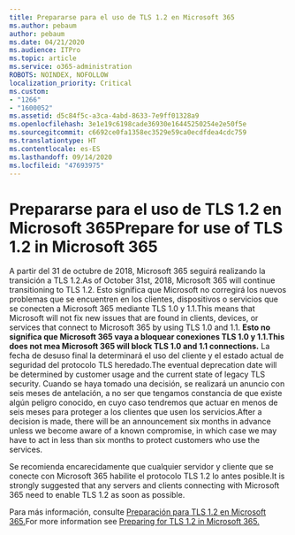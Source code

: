 ```yaml
---
title: Prepararse para el uso de TLS 1.2 en Microsoft 365
ms.author: pebaum
author: pebaum
ms.date: 04/21/2020
ms.audience: ITPro
ms.topic: article
ms.service: o365-administration
ROBOTS: NOINDEX, NOFOLLOW
localization_priority: Critical
ms.custom:
- "1266"
- "1600052"
ms.assetid: d5c84f5c-a3ca-4abd-8633-7e9ff01328a9
ms.openlocfilehash: 3e1e19c6198cade36930e16445250254e2e50f5e
ms.sourcegitcommit: c6692ce0fa1358ec3529e59ca0ecdfdea4cdc759
ms.translationtype: HT
ms.contentlocale: es-ES
ms.lasthandoff: 09/14/2020
ms.locfileid: "47693975"
---
```

# <a name="prepare-for-use-of-tls-12-in-microsoft-365"></a><span data-ttu-id="55205-102">Prepararse para el uso de TLS 1.2 en Microsoft 365</span><span class="sxs-lookup"><span data-stu-id="55205-102">Prepare for use of TLS 1.2 in Microsoft 365</span></span>

<span data-ttu-id="55205-103">A partir del 31 de octubre de 2018, Microsoft 365 seguirá realizando la transición a TLS 1.2.</span><span class="sxs-lookup"><span data-stu-id="55205-103">As of October 31st, 2018, Microsoft 365 will continue transitioning to TLS 1.2.</span></span> <span data-ttu-id="55205-104">Esto significa que Microsoft no corregirá los nuevos problemas que se encuentren en los clientes, dispositivos o servicios que se conecten a Microsoft 365 mediante TLS 1.0 y 1.1.</span><span class="sxs-lookup"><span data-stu-id="55205-104">This means that Microsoft will not fix new issues that are found in clients, devices, or services that connect to Microsoft 365 by using TLS 1.0 and 1.1.</span></span> <span data-ttu-id="55205-105">**Esto no significa que Microsoft 365 vaya a bloquear conexiones TLS 1.0 y 1.1.**</span><span class="sxs-lookup"><span data-stu-id="55205-105">**This does not mea Microsoft 365 will block TLS 1.0 and 1.1 connections.**</span></span> <span data-ttu-id="55205-106">La fecha de desuso final la determinará el uso del cliente y el estado actual de seguridad del protocolo TLS heredado.</span><span class="sxs-lookup"><span data-stu-id="55205-106">The eventual deprecation date will be determined by customer usage and the current state of legacy TLS security.</span></span> <span data-ttu-id="55205-107">Cuando se haya tomado una decisión, se realizará un anuncio con seis meses de antelación, a no ser que tengamos constancia de que existe algún peligro conocido, en cuyo caso tendremos que actuar en menos de seis meses para proteger a los clientes que usen los servicios.</span><span class="sxs-lookup"><span data-stu-id="55205-107">After a decision is made, there will be an announcement six months in advance unless we become aware of a known compromise, in which case we may have to act in less than six months to protect customers who use the services.</span></span>
  
<span data-ttu-id="55205-108">Se recomienda encarecidamente que cualquier servidor y cliente que se conecte con Microsoft 365 habilite el protocolo TLS 1.2 lo antes posible.</span><span class="sxs-lookup"><span data-stu-id="55205-108">It is strongly suggested that any servers and clients connecting with Microsoft 365 need to enable TLS 1.2 as soon as possible.</span></span>
  
<span data-ttu-id="55205-109">Para más información, consulte [Preparación para TLS 1.2 en Microsoft 365.](https://support.microsoft.com/help/4057306/preparing-for-tls-1-2-in-office-365)</span><span class="sxs-lookup"><span data-stu-id="55205-109">For more information see [Preparing for TLS 1.2 in Microsoft 365.](https://support.microsoft.com/help/4057306/preparing-for-tls-1-2-in-office-365)</span></span>
  